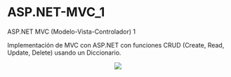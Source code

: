 # ASP.NET-MVC_1
ASP.NET MVC (Modelo-Vista-Controlador) 1

Implementación de MVC con ASP.NET con funciones CRUD (Create, Read, Update, Delete) usando un Diccionario.

<p align="center">
  <img src="https://user-images.githubusercontent.com/65538839/139926504-695345cc-5685-4261-8f05-5b77a81693c2.png">
</p>
